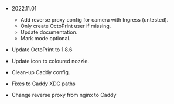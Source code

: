 - 2022.11.01
  - Add reverse proxy config for camera with Ingress (untested).
  - Only create OctoPrint user if missing.
  - Update documentation.
  - Mark mode optional.

- Update OctoPrint to 1.8.6
- Update icon to coloured nozzle.
- Clean-up Caddy config.
- Fixes to Caddy XDG paths
- Change reverse proxy from nginx to Caddy